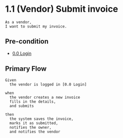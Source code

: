 # 1.1 (Vendor) Submit invoice
```
As a vendor,
I want to submit my invoice.
```

## Pre-condition
* [0.0 Login](/0-0-login.md)

## Primary Flow
```
Given
  the vendor is logged in [0.0 Login]

when
  the vendor creates a new invoice
  fills in the details,
  and submits

then
  the system saves the invoice,
  marks it as submitted,
  notifies the owner,
  and notifies the vendor
```
